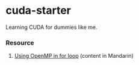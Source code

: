 # cuda-starter
Learning CUDA for dummies like me.


### Resource

1. [Using OpenMP in for loop](https://kheresy.wordpress.com/2006/09/15/%e7%b0%a1%e6%98%93%e7%9a%84%e7%a8%8b%e5%bc%8f%e5%b9%b3%e8%a1%8c%e5%8c%96%ef%bc%8dopenmp%ef%bc%88%e5%9b%9b%ef%bc%89%e7%af%84%e4%be%8b-for/) (content in Mandarin)